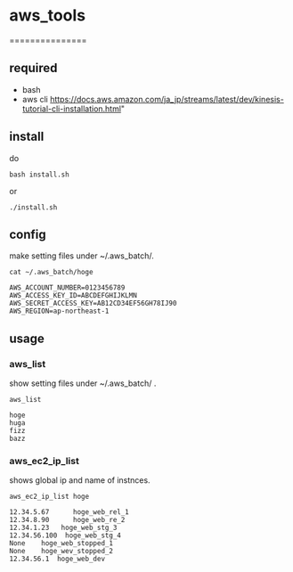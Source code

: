 # aws_tools
===============
## required
* bash
* aws cli https://docs.aws.amazon.com/ja_jp/streams/latest/dev/kinesis-tutorial-cli-installation.html"

## install
do

```
bash install.sh
```

or

```
./install.sh
```

## config

make setting files under ~/.aws_batch/.

```example:
cat ~/.aws_batch/hoge

AWS_ACCOUNT_NUMBER=0123456789
AWS_ACCESS_KEY_ID=ABCDEFGHIJKLMN
AWS_SECRET_ACCESS_KEY=AB12CD34EF56GH78IJ90
AWS_REGION=ap-northeast-1
```

## usage

### aws_list

show setting files under ~/.aws_batch/ .

```bash:aws_list
aws_list

hoge
huga
fizz
bazz
```


### aws_ec2_ip_list <setting fielname>

shows global ip and name of instnces.

```bash:aws_ec2_ip_list
aws_ec2_ip_list hoge

12.34.5.67      hoge_web_rel_1
12.34.8.90      hoge_web_re_2
12.34.1.23   hoge_web_stg_3
12.34.56.100  hoge_web_stg_4
None    hoge_web_stopped_1
None    hoge_wev_stopped_2
12.34.56.1  hoge_web_dev
```

